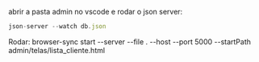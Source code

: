 abrir a pasta admin no vscode e
rodar o json server:

```js
json-server --watch db.json
```

Rodar: browser-sync start --server --file . --host --port 5000 --startPath admin/telas/lista_cliente.html

```sh

```

```sh

```
